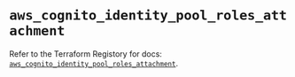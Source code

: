 # `aws_cognito_identity_pool_roles_attachment`

Refer to the Terraform Registory for docs: [`aws_cognito_identity_pool_roles_attachment`](https://registry.terraform.io/providers/hashicorp/aws/5.29.0/docs/resources/cognito_identity_pool_roles_attachment).
